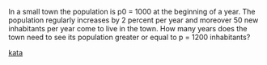 In a small town the population is p0 = 1000 at the beginning of a year. The population regularly increases by 2 percent per year and moreover 50 new inhabitants per year come to live in the town. How many years does the town need to see its population greater or equal to p = 1200 inhabitants?

[kata](https://www.codewars.com/kata/563b662a59afc2b5120000c6/train/javascript)
